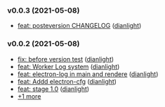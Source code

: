 ### v0.0.3 (2021-05-08)

- [feat: posteversion CHANGELOG](https://github.com/dianlight/cncgo/commit/558ed036f031274534f3968200a6fbc8b79a7b45) ([dianlight](mailto:lucio.tarantino@gmail.com))

### v0.0.2 (2021-05-08)

- [fix: before version test](https://github.com/dianlight/cncgo/commit/d29cb907e57dac1467709ec75d407716d00a2165) ([dianlight](mailto:lucio.tarantino@gmail.com))
- [feat: Worker Log system](https://github.com/dianlight/cncgo/commit/eb278b731a45908009a829cafb01148a8377838f) ([dianlight](mailto:lucio.tarantino@gmail.com))
- [feat: electron-log in main and rendere](https://github.com/dianlight/cncgo/commit/7620ccbd309cb3fa0195ace2a0b1612e90f780f7) ([dianlight](mailto:lucio.tarantino@gmail.com))
- [feat: Addd electron-cfg](https://github.com/dianlight/cncgo/commit/555adc597ab53fcc1f1bf36c408f2099c2f7d703) ([dianlight](mailto:lucio.tarantino@gmail.com))
- [feat: stage 1.0](https://github.com/dianlight/cncgo/commit/cf603a0f3f68b7592872c50bba56360407509d1b) ([dianlight](mailto:lucio.tarantino@gmail.com))
- [+1 more](https://github.com/dianlight/cncgo/compare/cf603a0f3f68b7592872c50bba56360407509d1b...v0.0.2)


[Unreleased]: https://github.com/dianlight/cncgo/compare/v0.0.4...HEAD
[0.0.4]: https://github.com/dianlight/cncgo/tree/v0.0.4